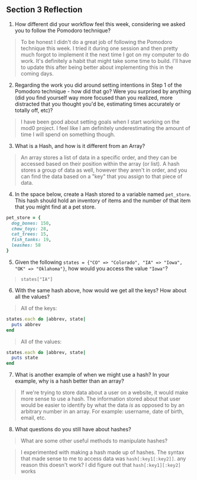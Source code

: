 ## Section 3 Reflection

1. How different did your workflow feel this week, considering we asked you to follow the Pomodoro technique?

  >To be honest I didn't do a great job of following the Pomodoro technique this week. I tried it during one session and then pretty much forgot to implement it the next time I got on my computer to do work. It's definitely a habit that might take some time to build. I'll have to update this after being better about implementing this in the coming days.

2. Regarding the work you did around setting intentions in Step 1 of the Pomodoro technique - how did that go? Were you surprised by anything (did you find yourself way more focused than you realized, more distracted that you thought you'd be, estimating times accurately or totally off, etc)?

  > I have been good about setting goals when I start working on the mod0 project. I feel like I am definitely underestimating the amount of time I will spend on something though.

3. What is a Hash, and how is it different from an Array?

  >An array stores a list of data in a specific order, and they can be accessed based on their position within the array (or list).
  >A hash stores a group of data as well, however they aren't in order, and you can find the data based on a "key" that you assign to that piece of data.

4. In the space below, create a Hash stored to a variable named `pet_store`.  This hash should hold an inventory of items and the number of that item that you might find at a pet store.

  ```Ruby
  pet_store = {
    dog_bones: 150,
    chew_toys: 28,
    cat_trees: 15,
    fish_tanks: 19,
    leashes: 58
  }
  ```

5. Given the following `states = {"CO" => "Colorado", "IA" => "Iowa", "OK" => "Oklahoma"}`, how would you access the value `"Iowa"`?

  >`states["IA"]`

6. With the same hash above, how would we get all the keys?  How about all the values?

  >All of the keys:
  ```Ruby
  states.each do |abbrev, state|
    puts abbrev
  end
  ```
  >All of the values:
  ```Ruby
  states.each do |abbrev, state|
    puts state
  end
  ```

7. What is another example of when we might use a hash?  In your example, why is a hash better than an array?

  >If we're trying to store data about a user on a website, it would make more sense to use a hash. The information stored about that user would be easier to identify by what the data *is* as opposed to by an arbitrary number in an array. For example: username, date of birth, email, etc.

8. What questions do you still have about hashes?

  >What are some other useful methods to manipulate hashes?

  >I experimented with making a hash made up of hashes. The syntax that made sense to me to access data was `hash[:key1[:key2]]`. any reason this doesn't work?
  >I did figure out that `hash[:key1][:key2]` works
